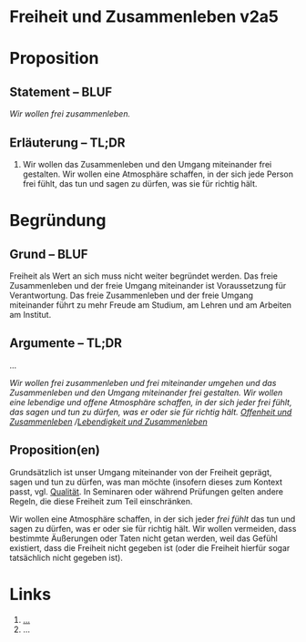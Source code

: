 <!---
   NAME - The NAME of this project is:
ethos

  FILE - The FILENAME of the current file is:
/v2a5.md

  CREATION - This project was CREATED on:
2017-01-28-16:15:00 UTC

  MODIFICATION - This project was last MODIFIED on:
2017-01-28-16:15:00 UTC

  VERSION - The current VERSION of this project is:
<git-commit-hash>-2017-01-28-16:15:00 UTC

  CREATOR(S) - This project was CREATED by:
Michael Czechowski, Martin Maga

  CONTACT - You can CONTACT the creator(s) or developer(s) of this project at:
E-Mail: mail@martinmaga.de

  COPYRIGHT - The COPYRIGHT holder of this project is:
COPYRIGHT (c) 2016 Martin Maga

  LICENSE - This project is LICENSED under the following license:
Martin Maga 2016 CC BY-SA 4.0 https://creativecommons.org

  SUBFILE – This is a SUBFILE! For more INFORMATION on this project go to:
/README.md
--->

# Freiheit und Zusammenleben v2a5

# Proposition
## Statement – BLUF
*Wir wollen frei zusammenleben.*

## Erläuterung – TL;DR
1. Wir wollen das Zusammenleben und den Umgang miteinander frei gestalten.
Wir wollen eine Atmosphäre schaffen, in der sich jede Person frei fühlt, das tun und sagen zu dürfen, was sie für richtig hält.

# Begründung
## Grund – BLUF

Freiheit als Wert an sich muss nicht weiter begründet werden.
Das freie Zusammenleben und der freie Umgang miteinander ist Voraussetzung für Verantwortung.
Das freie Zusammenleben und der freie Umgang miteinander führt zu mehr Freude am Studium, am Lehren und am Arbeiten am Institut.


## Argumente – TL;DR
...













*Wir wollen frei zusammenleben und frei miteinander umgehen und das Zusammenleben und den Umgang miteinander frei gestalten. Wir wollen eine lebendige und offene Atmosphäre schaffen, in der sich jeder frei fühlt, das sagen und tun zu dürfen, was er oder sie für richtig hält. [Offenheit und Zusammenleben](../contents/fields/v4a5.md) /[Lebendigkeit und Zusammenleben](../contents/fields/v3a5.md)*

## Proposition(en)

Grundsätzlich ist unser Umgang miteinander von der Freiheit geprägt, sagen und tun zu dürfen, was man möchte (insofern dieses zum Kontext passt, vgl. [Qualität](../contents/values/v5_quality.md). In Seminaren oder während Prüfungen gelten andere Regeln, die diese Freiheit zum Teil einschränken.

Wir wollen eine Atmosphäre schaffen, in der sich jeder *frei fühlt* das tun und sagen zu dürfen, was er oder sie für richtig hält. Wir wollen vermeiden, dass bestimmte Äußerungen oder Taten nicht getan werden, weil das Gefühl existiert, dass die Freiheit nicht gegeben ist (oder die Freiheit hierfür sogar tatsächlich nicht gegeben ist).



# Links
  1. […](…)
  2. …
